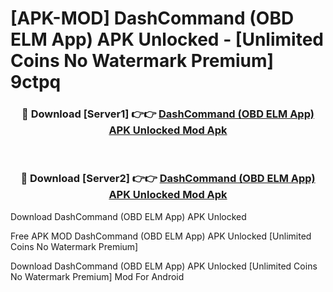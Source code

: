 # [APK-MOD] DashCommand (OBD ELM App) APK Unlocked - [Unlimited Coins No Watermark Premium] 9ctpq



<div align="center">
<h3>🔴 Download [Server1] 👉👉 <a href="https://momento.my/?title=DashCommand_(OBD_ELM_App)_APK_Unlocked">DashCommand (OBD ELM App) APK Unlocked Mod Apk</a></h3><br>

<h3>🔴 Download [Server2] 👉👉 <a href="https://momento.my/?title=DashCommand_(OBD_ELM_App)_APK_Unlocked">DashCommand (OBD ELM App) APK Unlocked Mod Apk</a></h3>
</div>



Download DashCommand (OBD ELM App) APK Unlocked 

Free APK MOD DashCommand (OBD ELM App) APK Unlocked [Unlimited Coins No Watermark Premium]

Download DashCommand (OBD ELM App) APK Unlocked [Unlimited Coins No Watermark Premium] Mod For Android
